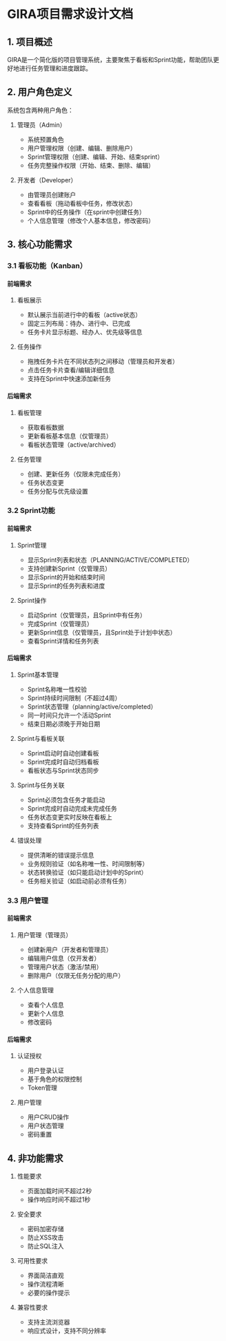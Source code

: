 # GIRA项目需求设计文档

## 1. 项目概述
GIRA是一个简化版的项目管理系统，主要聚焦于看板和Sprint功能，帮助团队更好地进行任务管理和进度跟踪。

## 2. 用户角色定义
系统包含两种用户角色：
1. 管理员（Admin）
   - 系统预置角色
   - 用户管理权限（创建、编辑、删除用户）
   - Sprint管理权限（创建、编辑、开始、结束sprint）
   - 任务完整操作权限（开始、结束、删除、编辑）

2. 开发者（Developer）
   - 由管理员创建账户
   - 查看看板（拖动看板中任务，修改状态）
   - Sprint中的任务操作（在sprint中创建任务）
   - 个人信息管理（修改个人基本信息，修改密码）

## 3. 核心功能需求

### 3.1 看板功能（Kanban）
#### 前端需求
1. 看板展示
   - 默认展示当前进行中的看板（active状态）
   - 固定三列布局：待办、进行中、已完成
   - 任务卡片显示标题、经办人、优先级等信息

2. 任务操作
   - 拖拽任务卡片在不同状态列之间移动（管理员和开发者）
   - 点击任务卡片查看/编辑详细信息
   - 支持在Sprint中快速添加新任务

#### 后端需求
1. 看板管理
   - 获取看板数据
   - 更新看板基本信息（仅管理员）
   - 看板状态管理（active/archived）

2. 任务管理
   - 创建、更新任务（仅限未完成任务）
   - 任务状态变更
   - 任务分配与优先级设置

### 3.2 Sprint功能
#### 前端需求
1. Sprint管理
   - 显示Sprint列表和状态（PLANNING/ACTIVE/COMPLETED）
   - 支持创建新Sprint（仅管理员）
   - 显示Sprint的开始和结束时间
   - 显示Sprint的任务列表和进度

2. Sprint操作
   - 启动Sprint（仅管理员，且Sprint中有任务）
   - 完成Sprint（仅管理员）
   - 更新Sprint信息（仅管理员，且Sprint处于计划中状态）
   - 查看Sprint详情和任务列表

#### 后端需求
1. Sprint基本管理
   - Sprint名称唯一性校验
   - Sprint持续时间限制（不超过4周）
   - Sprint状态管理（planning/active/completed）
   - 同一时间只允许一个活动Sprint
   - 结束日期必须晚于开始日期

2. Sprint与看板关联
   - Sprint启动时自动创建看板
   - Sprint完成时自动归档看板
   - 看板状态与Sprint状态同步

3. Sprint与任务关联
   - Sprint必须包含任务才能启动
   - Sprint完成时自动完成未完成任务
   - 任务状态变更实时反映在看板上
   - 支持查看Sprint的任务列表

4. 错误处理
   - 提供清晰的错误提示信息
   - 业务规则验证（如名称唯一性、时间限制等）
   - 状态转换验证（如只能启动计划中的Sprint）
   - 任务相关验证（如启动前必须有任务）

### 3.3 用户管理
#### 前端需求
1. 用户管理（管理员）
   - 创建新用户（开发者和管理员）
   - 编辑用户信息（仅开发者）
   - 管理用户状态（激活/禁用）
   - 删除用户（仅限无任务分配的用户）

2. 个人信息管理
   - 查看个人信息
   - 更新个人信息
   - 修改密码

#### 后端需求
1. 认证授权
   - 用户登录认证
   - 基于角色的权限控制
   - Token管理

2. 用户管理
   - 用户CRUD操作
   - 用户状态管理
   - 密码重置

## 4. 非功能需求
1. 性能要求
   - 页面加载时间不超过2秒
   - 操作响应时间不超过1秒

2. 安全要求
   - 密码加密存储
   - 防止XSS攻击
   - 防止SQL注入

3. 可用性要求
   - 界面简洁直观
   - 操作流程清晰
   - 必要的操作提示

4. 兼容性要求
   - 支持主流浏览器
   - 响应式设计，支持不同分辨率 